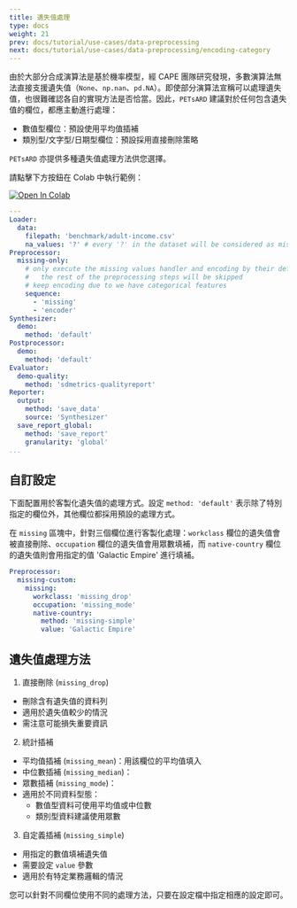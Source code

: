 ```yaml
---
title: 遺失值處理
type: docs
weight: 21
prev: docs/tutorial/use-cases/data-preprocessing
next: docs/tutorial/use-cases/data-preprocessing/encoding-category
---
```



由於大部分合成演算法是基於機率模型，經 CAPE 團隊研究發現，多數演算法無法直接支援遺失值（`None`、`np.nan`、`pd.NA`）。即使部分演算法宣稱可以處理遺失值，也很難確認各自的實現方法是否恰當。因此，`PETsARD` 建議對於任何包含遺失值的欄位，都應主動進行處理：

* 數值型欄位：預設使用平均值插補
* 類別型/文字型/日期型欄位：預設採用直接刪除策略

`PETsARD` 亦提供多種遺失值處理方法供您選擇。

請點擊下方按鈕在 Colab 中執行範例：

[![Open In Colab](https://colab.research.google.com/assets/colab-badge.svg)](https://colab.research.google.com/github/nics-tw/petsard/blob/main/demo/handling-missing-values.ipynb)

```yaml
---
Loader:
  data:
    filepath: 'benchmark/adult-income.csv'
    na_values: '?' # every '?' in the dataset will be considered as missing value
Preprocessor:
  missing-only:
    # only execute the missing values handler and encoding by their default,
    #   the rest of the preprocessing steps will be skipped
    # keep encoding due to we have categorical features
    sequence:
      - 'missing'
      - 'encoder'
Synthesizer:
  demo:
    method: 'default'
Postprocessor:
  demo:
    method: 'default'
Evaluator:
  demo-quality:
    method: 'sdmetrics-qualityreport'
Reporter:
  output:
    method: 'save_data'
    source: 'Synthesizer'
  save_report_global:
    method: 'save_report'
    granularity: 'global'
...
```

## 自訂設定

下面配置用於客製化遺失值的處理方式。設定 `method: 'default'` 表示除了特別指定的欄位外，其他欄位都採用預設的處理方式。

在 `missing` 區塊中，針對三個欄位進行客製化處理：`workclass` 欄位的遺失值會被直接刪除、`occupation` 欄位的遺失值會用眾數填補，而 `native-country` 欄位的遺失值則會用指定的值 'Galactic Empire' 進行填補。

```yaml
Preprocessor:
  missing-custom:
    missing:
      workclass: 'missing_drop'
      occupation: 'missing_mode'
      native-country:
        method: 'missing-simple'
        value: 'Galactic Empire'
```

## 遺失值處理方法

1. 直接刪除 (`missing_drop`)

  - 刪除含有遺失值的資料列
  - 適用於遺失值較少的情況
  - 需注意可能損失重要資訊

2. 統計插補

  - 平均值插補 (`missing_mean`)：用該欄位的平均值填入
  - 中位數插補 (`missing_median`)：
  - 眾數插補 (`missing_mode`)：
  - 適用於不同資料型態：
    - 數值型資料可使用平均值或中位數
    - 類別型資料建議使用眾數

3. 自定義插補 (`missing_simple`)

  - 用指定的數值填補遺失值
  - 需要設定 `value` 參數
  - 適用於有特定業務邏輯的情況

您可以針對不同欄位使用不同的處理方法，只要在設定檔中指定相應的設定即可。